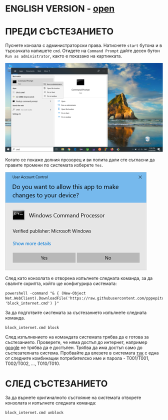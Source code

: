 # ENGLISH VERSION - [open](https://github.com/pppepito86/contestant_client/blob/master/README.en.md)

# ПРЕДИ СЪСТЕЗАНИЕТО
Пуснете конзала с администраторски права. Натиснете `start` бутона и в търсачката напишете `cmd`. Отидете на `Command Prompt` дайте десен бутон `Run as administrator`, както е показано на картинката.

![Cmd1](https://github.com/pppepito86/contestant_client/raw/master/scripts/cmd1.png)

Когато се покаже долния прозорец и ви попита дали сте съгласни да правите промени по системата изберете `Yes`.

![Cmd2](https://github.com/pppepito86/contestant_client/raw/master/scripts/cmd2.png)

След като конзолата е отворена изпълнете следната команда, за да свалите скрипта, който ще конфигурира системата:
```
powershell -command "& { (New-Object Net.WebClient).DownloadFile('https://raw.githubusercontent.com/pppepito86/contestant_client/master/scripts/block_internet.cmd', 'block_internet.cmd') }"
```
За да подготвите системата за състезанието изпълнете следната команда.
```
block_internet.cmd block
```
След изпълнението на командата системата трябва да е готова за състезанието. Проверете, че няма достъп до интернет, например [google](https://google.com) не трябва да е достъпен. Трябва да има достъп само до състезателната система. Пробвайте да влезете в системата [тук](http://18.158.226.30/) с една от следните комбинации потребителско име и парола - T001/T001, T002/T002, ..., T010/T010.

# СЛЕД СЪСТЕЗАНИЕТО
За да върнете оригиналното състояние на системата отворете конзолата и изпълнете следната команда: 
```
block_internet.cmd unblock
```
